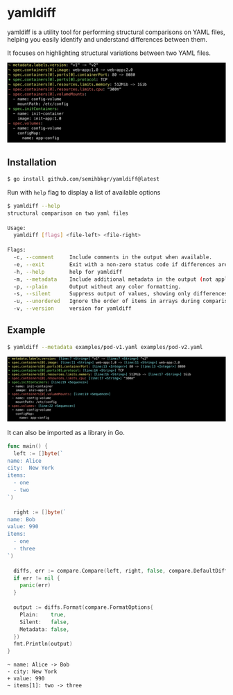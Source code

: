 # yamldiff

yamldiff is a utility tool for performing structural comparisons on YAML files, helping you easily identify and understand differences between them.

It focuses on highlighting structural variations between two YAML files.

![example](images/example.png)

## Installation

```bash
$ go install github.com/semihbkgr/yamldiff@latest
```

Run with `help` flag to display a list of available options

```bash
$ yamldiff --help
structural comparison on two yaml files

Usage:
  yamldiff [flags] <file-left> <file-right>

Flags:
  -c, --comment     Include comments in the output when available.
  -e, --exit        Exit with a non-zero status code if differences are found between yaml files.
  -h, --help        help for yamldiff
  -m, --metadata    Include additional metadata in the output (not applicable with the silent flag).
  -p, --plain       Output without any color formatting.
  -s, --silent      Suppress output of values, showing only differences.
  -u, --unordered   Ignore the order of items in arrays during comparison.
  -v, --version     version for yamldiff
```

## Example

```bash
$ yamldiff --metadata examples/pod-v1.yaml examples/pod-v2.yaml
```

![example-metadata](images/example-metadata.png)

It can also be imported as a library in Go.

```go
func main() {
  left := []byte(`
name: Alice
city:  New York
items:
  - one
  - two
`)

  right := []byte(`
name: Bob
value: 990
items:
  - one
  - three
`)

  diffs, err := compare.Compare(left, right, false, compare.DefaultDiffOptions)
  if err != nil {
    panic(err)
  }

  output := diffs.Format(compare.FormatOptions{
    Plain:    true,
    Silent:   false,
    Metadata: false,
  })
  fmt.Println(output)
}
```

```out
~ name: Alice -> Bob
- city: New York
+ value: 990
~ items[1]: two -> three
```
